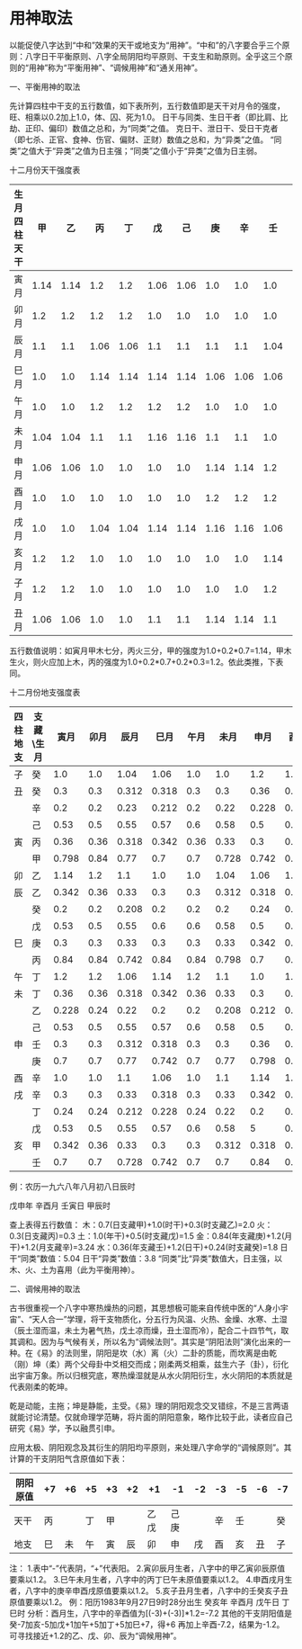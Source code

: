 
# 用神取法

以能促使八字达到“中和”效果的天干或地支为“用神”。“中和”的八字要合乎三个原则：八字日干平衡原则、八字全局阴阳均平原则、干支生和助原则。全乎这三个原则的“用神”称为“平衡用神”、“调候用神”和“通关用神”。

一、平衡用神的取法

先计算四柱中干支的五行数值，如下表所列，五行数值即是天干对月令的强度，旺、相乘以0.2加上1.0，体、囚、死为1.0。
日干与同类、生日干者（即比肩、比劫、正印、偏印）数值之总和，为“同类”之值。
克日干、泄日干、受日干克者（即七杀、正官、食神、伤官、偏财、正财）数值之总和，为“异类”之值。
“同类”之值大于“异类”之值为日主强；“同类”之值小于“异类”之值为日主弱。

十二月份天干强度表

| 生月<br>四柱天干 | 甲   | 乙   | 丙   | 丁   | 戊   | 己   | 庚   | 辛   | 壬   | 癸   |
| --- | --- | --- | --- | --- | --- | --- | --- | --- | --- | --- |
| 寅月  | 1.14 | 1.14 | 1.2 | 1.2 | 1.06 | 1.06 | 1.0 | 1.0 | 1.0 | 1.0 |
| 卯月  | 1.2 | 1.2 | 1.2 | 1.2 | 1.0 | 1.0 | 1.0 | 1.0 | 1.0 | 1.0 |
| 辰月  | 1.1 | 1.1 | 1.06 | 1.06 | 1.1 | 1.1 | 1.1 | 1.1 | 1.04 | 1.04 |
| 巳月  | 1.0 | 1.0 | 1.14 | 1.14 | 1.14 | 1.14 | 1.06 | 1.06 | 1.06 | 1.06 |
| 午月  | 1.0 | 1.0 | 1.2 | 1.2 | 1.2 | 1.2 | 1.0 | 1.0 | 1.0 | 1.0 |
| 未月  | 1.04 | 1.04 | 1.1 | 1.1 | 1.16 | 1.16 | 1.1 | 1.1 | 1.0 | 1.0 |
| 申月  | 1.06 | 1.06 | 1.0 | 1.0 | 1.0 | 1.0 | 1.14 | 1.14 | 1.2 | 1.2 |
| 酉月  | 1.0 | 1.0 | 1.0 | 1.0 | 1.0 | 1.0 | 1.2 | 1.2 | 1.2 | 1.2 |
| 戌月  | 1.0 | 1.0 | 1.04 | 1.04 | 1.14 | 1.14 | 1.16 | 1.16 | 1.06 | 1.06 |
| 亥月  | 1.2 | 1.2 | 1.0 | 1.0 | 1.0 | 1.0 | 1.0 | 1.0 | 1.14 | 1.14 |
| 子月  | 1.2 | 1.2 | 1.0 | 1.0 | 1.0 | 1.0 | 1.0 | 1.0 | 1.2 | 1.2 |
| 丑月  | 1.06 | 1.06 | 1.0 | 1.0 | 1.1 | 1.1 | 1.14 | 1.14 | 1.1 | 1.1 |

五行数值说明：如寅月甲木七分，丙火三分，甲的强度为1.0+0.2\*0.7=1.14，甲木生火，则火应加上木，丙的强度为1.0+0.2\*0.7+0.2*0.3=1.2。依此类推，下表同。

十二月份地支强度表

| 四柱<br>地支 | 支藏\\生月 | 寅月  | 卯月  | 辰月  | 巳月  | 午月  | 未月  | 申月  | 酉月  | 戌月  | 亥月  | 子月  | 丑月  |
| --- | --- | --- | --- | --- | --- | --- | --- | --- | --- | --- | --- | --- | --- |
| 子   | 癸   | 1.0 | 1.0 | 1.04 | 1.06 | 1.0 | 1.0 | 1.2 | 1.2 | 1.06 | 1.14 | 1.2 | 1.1 |
| 丑   | 癸   | 0.3 | 0.3 | 0.312 | 0.318 | 0.3 | 0.3 | 0.36 | 0.36 | 0.318 | 0.342 | 0.36 | 0.33 |
|     | 辛   | 0.2 | 0.2 | 0.23 | 0.212 | 0.2 | 0.22 | 0.228 | 0.248 | 0.232 | 0.2 | 0.2 | 0.228 |
|     | 己   | 0.53 | 0.5 | 0.55 | 0.57 | 0.6 | 0.58 | 0.5 | 0.5 | 0.57 | 0.5 | 0.5 | 0.55 |
| 寅   | 丙   | 0.36 | 0.36 | 0.318 | 0.342 | 0.36 | 0.33 | 0.3 | 0.3 | 0.342 | 0.318 | 0.3 | 0.3 |
|     | 甲   | 0.798 | 0.84 | 0.77 | 0.7 | 0.7 | 0.728 | 0.742 | 0.7 | 0.7 | 0.84 | 0.84 | 0.742 |
| 卯   | 乙   | 1.14 | 1.2 | 1.1 | 1.0 | 1.0 | 1.04 | 1.06 | 1.0 | 1.0 | 1.2 | 1.2 | 1.06 |
| 辰   | 乙   | 0.342 | 0.36 | 0.33 | 0.3 | 0.3 | 0.312 | 0.318 | 0.3 | 0.3 | 0.36 | 0.36 | 0.318 |
|     | 癸   | 0.2 | 0.2 | 0.208 | 0.2 | 0.2 | 0.2 | 0.24 | 0.24 | 0.212 | 0.228 | 0.24 | 0.22 |
|     | 戊   | 0.53 | 0.5 | 0.55 | 0.6 | 0.6 | 0.58 | 0.5 | 0.5 | 0.57 | 0.5 | 0.5 | 0.55 |
| 巳   | 庚   | 0.3 | 0.3 | 0.33 | 0.3 | 0.3 | 0.33 | 0.342 | 0.36 | 0.348 | 0.3 | 0.3 | 0.342 |
|     | 丙   | 0.84 | 0.84 | 0.742 | 0.84 | 0.84 | 0.798 | 0.7 | 0.7 | 0.728 | 0.742 | 0.7 | 0.7 |
| 午   | 丁   | 1.2 | 1.2 | 1.06 | 1.14 | 1.2 | 1.1 | 1.0 | 1.0 | 1.04 | 1.06 | 1.0 | 1.0 |
| 未   | 丁   | 0.36 | 0.36 | 0.318 | 0.342 | 0.36 | 0.33 | 0.3 | 0.3 | 0.312 | 0.318 | 0.3 | 0.3 |
|     | 乙   | 0.228 | 0.24 | 0.22 | 0.2 | 0.2 | 0.208 | 0.212 | 0.2 | 0.2 | 0.24 | 0.24 | 0.212 |
|     | 己   | 0.53 | 0.5 | 0.55 | 0.57 | 0.6 | 0.58 | 0.5 | 0.5 | 0.57 | 0.5 | 0.5 | 0.55 |
| 申   | 壬   | 0.3 | 0.3 | 0.312 | 0.318 | 0.3 | 0.3 | 0.36 | 0.36 | 0.318 | 0.342 | 0.36 | 0.33 |
|     | 庚   | 0.7 | 0.7 | 0.77 | 0.742 | 0.7 | 0.77 | 0.798 | 0.84 | 0.812 | 0.7 | 0.7 | 0.798 |
| 酉   | 辛   | 1.0 | 1.0 | 1.1 | 1.06 | 1.0 | 1.1 | 1.14 | 1.2 | 1.16 | 1.0 | 1.0 | 1.14 |
| 戌   | 辛   | 0.3 | 0.3 | 0.33 | 0.318 | 0.3 | 0.33 | 0.342 | 0.36 | 0.348 | 0.3 | 0.3 | 0.342 |
|     | 丁   | 0.24 | 0.24 | 0.212 | 0.228 | 0.24 | 0.22 | 0.2 | 0.2 | 0.208 | 0.212 | 0.2 | 0.2 |
|     | 戊   | 0.53 | 0.5 | 0.55 | 0.57 | 0.6 | 0.58 | 5   | 0.5 | 0.57 | 0.5 | 0.5 | 0.55 |
| 亥   | 甲   | 0.342 | 0.36 | 0.33 | 0.3 | 0.3 | 0.312 | 0.318 | 0.3 | 0.3 | 0.36 | 0.36 | 0.318 |
|     | 壬   | 0.7 | 0.7 | 0.728 | 0.742 | 0.7 | 0.7 | 0.84 | 0.84 | 0.724 | 0.798 | 0.84 | 0.77 |

例：农历一九六八年八月初八日辰时

戊申年 辛酉月 壬寅日 甲辰时

查上表得五行数值：
木：0.7(日支藏甲)+1.0(时干)+0.3(时支藏乙)=2.0
火：0.3(日支藏丙)=0.3
土：1.0(年干)+0.5(时支藏戊)=1.5
金：0.84(年支藏庚)+1.2(月干)+1.2(月支藏辛)=3.24
水：0.36(年支藏壬)+1.2(日干)+0.24(时支藏癸)=1.8
日干“同类”数值：5.04
日干“异类”数值：3.8
“同类”比“异类”数值大，日主强，以木、火、土为喜用（此为平衡用神）。

二、调候用神的取法

古书很重视一个八字中寒热燥热的问题，其思想极可能来自传统中医的“人身小宇宙”、“天人合一”学理，将干支物质化，分五行为风温、火热、金燥、水寒、土湿（辰土湿而温，未土为暑气热，戊土凉而燥，丑土湿而冷），配合二十四节气，取其调和。因为与气候有关，所以名为“调候法则”。其实是“阴阳法则”演化出来的一种。在《易》的法则里，阴阳是坎（水）离（火）二卦的质能，而坎离是由乾（刚）坤（柔）两个父母卦中爻相交而成；刚柔两爻相乘，兹生六子（卦），衍化出宇宙万象。所以归根究底，寒热燥湿就是从水火阴阳衍生，水火阴阳的本质就是代表刚柔的乾坤。

乾是动能，主拖；坤是静能，主受。《易》理的阴阳观念交叉错综，不是三言两语就能讨论清楚。仅就命理学范畴，将片面的阴阳意象，略作比较于此，读者应自己研究《易》学，予以融贯引申。

应用太极、阴阳观念及其衍生的阴阳均平原则，来处理八字命学的“调候原则”。其计算的干支阴阳气含原值如下表：

| 阴阳原值 | +7  | +6  | +5  | +3  | +2  | +1  | -1  | -2  | -3  | -5  | -6  | -7  |
| --- | --- | --- | --- | --- | --- | --- | --- | --- | --- | --- | --- | --- |
| 天干  | 丙   |     | 丁   | 甲   |     | 乙戊  | 己庚  |     | 辛   | 壬   |     | 癸   |
| 地支  | 巳   | 未   | 午   | 寅   | 辰   | 卯   | 申   | 戌   | 酉   | 亥   | 丑   | 子   |

注：
1.表中“-”代表阴，“+”代表阳。
2.寅卯辰月生者，八字中的甲乙寅卯辰原值要乘以1.2。
3.巳午未月生者，八字中的丙丁巳午未原值要乘以1.2。
4.申酉戌月生者，八字中的庚辛申酉戌原值要乘以1.2。
5.亥子丑月生者，八字中的壬癸亥子丑原值要乘以1.2。
例：阳历1983年9月27日9时28分出生
癸亥年 辛酉月 戊午日 丁巳时
分析：酉月生，八字中的辛酉值为\[(-3)+(-3)\]*1.2=-7.2
其他的干支阴阳值是癸-7加亥-5加戊+1加午+5加丁+5加巳+7，得+6
再加上辛酉-7.2，结果为-1.2。
可寻找接近+1.2的乙、戊、卯、辰为“调候用神”。

